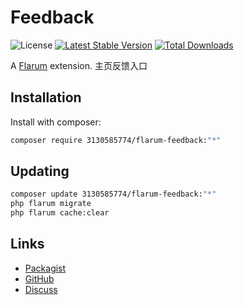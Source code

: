 # Feedback

![License](https://img.shields.io/badge/license-MIT-blue.svg) [![Latest Stable Version](https://img.shields.io/packagist/v/3130585774/flarum-feedback.svg)](https://packagist.org/packages/3130585774/flarum-feedback) [![Total Downloads](https://img.shields.io/packagist/dt/3130585774/flarum-feedback.svg)](https://packagist.org/packages/3130585774/flarum-feedback)

A [Flarum](https://flarum.org) extension. 主页反馈入口

## Installation

Install with composer:

```sh
composer require 3130585774/flarum-feedback:"*"
```

## Updating

```sh
composer update 3130585774/flarum-feedback:"*"
php flarum migrate
php flarum cache:clear
```

## Links

- [Packagist](https://packagist.org/packages/3130585774/flarum-feedback)
- [GitHub](https://github.com/3130585774/flarum-feedback)
- [Discuss](https://discuss.flarum.org/d/PUT_DISCUSS_SLUG_HERE)
